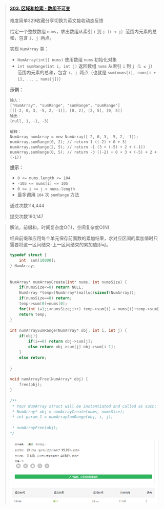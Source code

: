 > #### [303. 区域和检索 - 数组不可变](https://leetcode-cn.com/problems/range-sum-query-immutable/)
>
> 难度简单329收藏分享切换为英文接收动态反馈
>
> 给定一个整数数组  `nums`，求出数组从索引 `i` 到 `j`（`i ≤ j`）范围内元素的总和，包含 `i`、`j `两点。
>
> 实现 `NumArray` 类：
>
> - `NumArray(int[] nums)` 使用数组 `nums` 初始化对象
> - `int sumRange(int i, int j)` 返回数组 `nums` 从索引 `i` 到 `j`*（*`i ≤ j`）范围内元素的总和，包含 `i`、`j `两点（也就是 `sum(nums[i], nums[i + 1], ... , nums[j])`）
>
>  
>
> **示例：**
>
> ```
> 输入：
> ["NumArray", "sumRange", "sumRange", "sumRange"]
> [[[-2, 0, 3, -5, 2, -1]], [0, 2], [2, 5], [0, 5]]
> 输出：
> [null, 1, -1, -3]
> 
> 解释：
> NumArray numArray = new NumArray([-2, 0, 3, -5, 2, -1]);
> numArray.sumRange(0, 2); // return 1 ((-2) + 0 + 3)
> numArray.sumRange(2, 5); // return -1 (3 + (-5) + 2 + (-1)) 
> numArray.sumRange(0, 5); // return -3 ((-2) + 0 + 3 + (-5) + 2 + (-1))
> ```
>
>  
>
> **提示：**
>
> - `0 <= nums.length <= 104`
> - `-105 <= nums[i] <= 105`
> - `0 <= i <= j < nums.length`
> - 最多调用 `104` 次 `sumRange` 方法
>
> 通过次数114,444
>
> 提交次数160,147

> 解法，前缀和，时间复杂度O(1)，空间复杂度O(N)
>
> 经典前缀和应用每个单元保存前面数的累加结果，求对应区间的累加值时只需要将这一区间结束-上一区间结束的累加值即可。
>
> ```c
> typedef struct {
>     int  sum[10000];
> } NumArray;
> 
> 
> NumArray* numArrayCreate(int* nums, int numsSize) {
>     if(numsSize<=0) return NULL;
>     NumArray *temp=(NumArray*)malloc(sizeof(NumArray));
>     if(numsSize==0) return;
>     temp->sum[0]=nums[0];
>     for(int i=1;i<numsSize;i++) temp->sum[i] = nums[i]+temp->sum[i-1];
>     return temp;
> }
> 
> int numArraySumRange(NumArray* obj, int i, int j) {
>     if(obj){
>         if(i==0) return obj->sum[j];
>         else return obj->sum[j]-obj->sum[i-1];
>     }
>     else return;
> 
> }
> 
> void numArrayFree(NumArray* obj) {
>     free(obj);
> }
> 
> /**
>  * Your NumArray struct will be instantiated and called as such:
>  * NumArray* obj = numArrayCreate(nums, numsSize);
>  * int param_1 = numArraySumRange(obj, i, j);
>  
>  * numArrayFree(obj);
> */
> ```
>
> ![image-20210423152434848](image\image-20210423152434848.png)